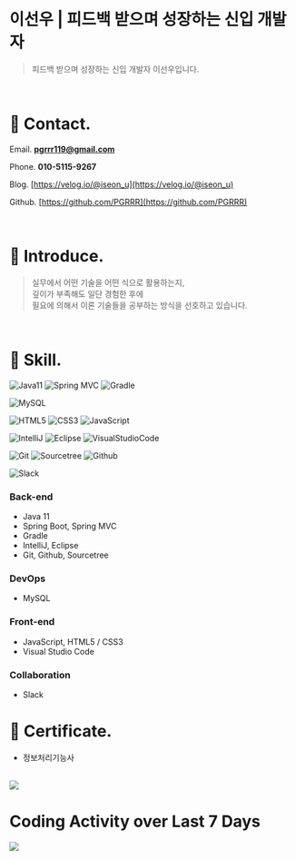 # 이선우 | 피드백 받으며 성장하는 신입 개발자

>피드백 받으며 성장하는 신입 개발자 이선우입니다.

</br>

# 📍 Contact.

Email. **pgrrr119@gmail.com**

Phone. **010-5115-9267**

Blog. [https://velog.io/@iseon_u](https://velog.io/@iseon_u)

Github. [https://github.com/PGRRR](https://github.com/PGRRR)

</br>

# 📍 Introduce.

>실무에서 어떤 기술을 어떤 식으로 활용하는지,</br>
깊이가 부족해도 일단 경험한 후에</br>
필요에 의해서 이론 기술들을 공부하는 방식을 선호하고 있습니다.

</br>

# 📍 Skill.
![Java11](https://img.shields.io/badge/Java11-007396.svg?&style=for-the-badge&logo=java&logoColor=white)
![Spring MVC](https://img.shields.io/badge/Spring-6DB33F.svg?&style=for-the-badge&logo=spring&logoColor=white)
![Gradle](https://img.shields.io/badge/Gradle-white.svg?style=for-the-badge&logo=Gradle&logoColor=02303A)

![MySQL](https://img.shields.io/badge/MySQL-black.svg?style=for-the-badge&logo=MySQL&logoColor=4479A1)

![HTML5](https://img.shields.io/badge/HTML5-E34F26.svg?&style=for-the-badge&logo=HTML5&logoColor=white)
![CSS3](https://img.shields.io/badge/CSS3-1572B6.svg?&style=for-the-badge&logo=CSS3&logoColor=white)
![JavaScript](https://img.shields.io/badge/JavaScript-F7DF1E.svg?&style=for-the-badge&logo=JavaScript&logoColor=black)

![IntelliJ](https://img.shields.io/badge/IntelliJ-white.svg?style=flat-square&logo=IntelliJIDEA&logoColor=black)
![Eclipse](https://img.shields.io/badge/Eclipse-white.svg?style=flat-square&logo=Eclipse&logoColor=2C2255)
![VisualStudioCode](https://img.shields.io/badge/VS%20Code-black.svg?style=flat-square&logo=VisualStudioCode&logoColor=007ACC)

![Git](https://img.shields.io/badge/Git-beige.svg?style=flat-square&logo=Git&logoColor=F05032)
![Sourcetree](https://img.shields.io/badge/Sourcetree-white.svg?style=flat-square&logo=Sourcetree&logoColor=0052CC)
![Github](https://img.shields.io/badge/Github-181717.svg?style=flat-square&logo=Github&logoColor=white)

![Slack](https://img.shields.io/badge/slack-4A154B.svg?style=flat-square&logo=slack&logoColor=white)


### Back-end

- Java 11
- Spring Boot, Spring MVC
- Gradle
- IntelliJ, Eclipse
- Git, Github, Sourcetree

### DevOps

- MySQL

### Front-end

- JavaScript, HTML5 / CSS3
- Visual Studio Code

### Collaboration

- Slack

# 📍 C**ertificate.**

- 정보처리기능사

</br>
<a href="https://wakatime.com"><img src="https://wakatime.com/share/@9b088db3-8ede-4dad-9a4b-63489f41376c/c1f1053d-57a5-4c5d-bb93-9b8c24205f0e.png" /></a>

# Coding Activity over Last 7 Days
<a href="https://wakatime.com"><img src="https://wakatime.com/share/@9b088db3-8ede-4dad-9a4b-63489f41376c/01409e01-50a2-406e-b5d2-6dfc24795721.png" /></a>
</br>
